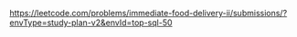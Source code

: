 https://leetcode.com/problems/immediate-food-delivery-ii/submissions/?envType=study-plan-v2&envId=top-sql-50
